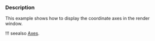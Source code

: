 ### Description
This example shows how to display the coordinate axes in the render window.

!!! seealso
    [Axes](/Cxx/GeometricObjects/Axes).
